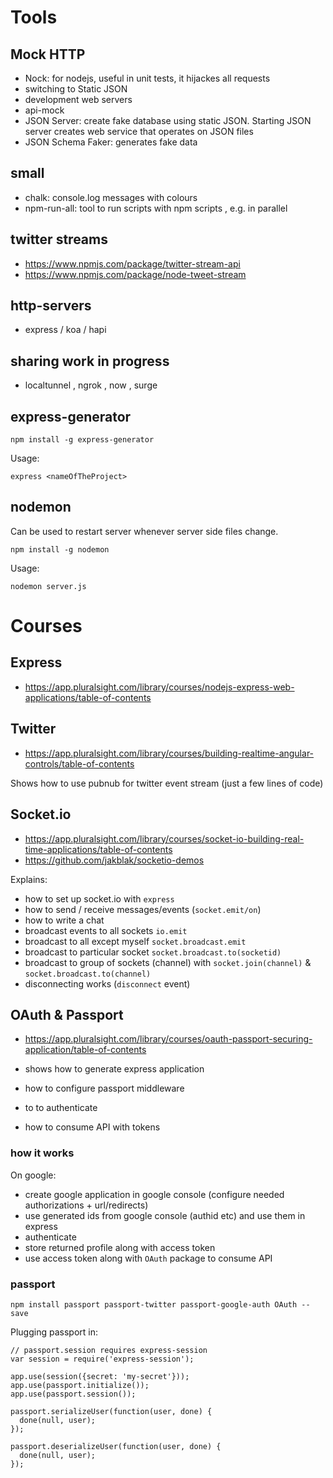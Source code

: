 # Tools 

## Mock HTTP

- Nock: for nodejs, useful in unit tests, it hijackes all requests
- switching to Static JSON
- development web servers
 - api-mock
 - JSON Server: create fake database using static JSON. Starting JSON server creates web service that operates on JSON files
 - JSON Schema Faker: generates fake data

## small

- chalk: console.log messages with colours
- npm-run-all: tool to run scripts with npm scripts , e.g. in parallel

## twitter streams

- https://www.npmjs.com/package/twitter-stream-api
- https://www.npmjs.com/package/node-tweet-stream

## http-servers

- express / koa / hapi

## sharing work in progress

- localtunnel , ngrok , now , surge

## express-generator

```npm install -g express-generator```

Usage:

```express <nameOfTheProject>```

## nodemon

Can be used to restart server whenever server side files change.

```npm install -g nodemon```

Usage:

```nodemon server.js```

# Courses

## Express

- https://app.pluralsight.com/library/courses/nodejs-express-web-applications/table-of-contents


## Twitter

- https://app.pluralsight.com/library/courses/building-realtime-angular-controls/table-of-contents

Shows how to use pubnub for twitter event stream (just a few lines of code)

## Socket.io

- https://app.pluralsight.com/library/courses/socket-io-building-real-time-applications/table-of-contents
 - https://github.com/jakblak/socketio-demos

Explains:
- how to set up socket.io with ```express```
- how to send / receive messages/events (```socket.emit/on```)
- how to write a chat
 - broadcast events to all sockets ```io.emit```
 - broadcast to all except myself ```socket.broadcast.emit```
 - broadcast to particular socket ```socket.broadcast.to(socketid)```
 - broadcast to group of sockets (channel) with ```socket.join(channel)``` & ```socket.broadcast.to(channel)```
 - disconnecting works (```disconnect``` event)

## OAuth & Passport

- https://app.pluralsight.com/library/courses/oauth-passport-securing-application/table-of-contents

- shows how to generate express application
- how to configure passport middleware
- to to authenticate
- how to consume API with tokens 

### how it works

On google:
- create google application in google console (configure needed authorizations + url/redirects)
- use generated ids from google console (authid etc) and use them in express
- authenticate
- store returned profile along with access token
- use access token along with ```OAuth``` package to consume API

### passport

```npm install passport passport-twitter passport-google-auth OAuth --save```

Plugging passport in:

```
// passport.session requires express-session
var session = require('express-session');

app.use(session({secret: 'my-secret'}));
app.use(passport.initialize());
app.use(passport.session());

passport.serializeUser(function(user, done) {
  done(null, user);
});

passport.deserializeUser(function(user, done) {
  done(null, user);
});

```


